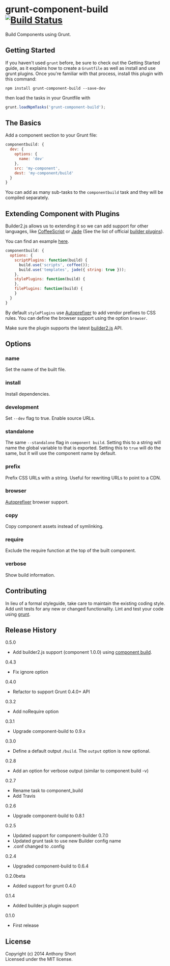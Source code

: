 # grunt-component-build [![Build Status](https://travis-ci.org/anthonyshort/grunt-component-build.png)](https://travis-ci.org/anthonyshort/grunt-component-build)

Build Components using Grunt.

## Getting Started

If you haven't used `grunt` before, be sure to check out the Getting Started guide, as it explains how to create a `Gruntfile` as well as install and use grunt plugins. Once you're familiar with that process, install this plugin with this command:

```shell
npm install grunt-component-build --save-dev
```
then load the tasks in your Gruntfile with

```javascript
grunt.loadNpmTasks('grunt-component-build');
```

[grunt]: https://github.com/cowboy/grunt
[getting_started]: https://github.com/gruntjs/grunt/wiki/Getting-started

## The Basics

Add a component section to your Grunt file:

```js
componentbuild: {
  dev: {
    options: {
      name: 'dev'
    },
    src: 'my-component',
    dest: 'my-component/build'
  }
}
```

You can add as many sub-tasks to the `componentbuild` task and they will be compiled separately.

## Extending Component with Plugins

Builder2.js allows us to extending it so we can add support for other languages, like [CoffeeScript](https://github.com/component/builder-coffee) or [Jade](https://github.com/component/builder-jade) (See the list of official [builder plugins](https://github.com/component/guide/blob/master/component/repositories.md#builder-plugins)). 

You can find an example [here](test/fixtures/plugins).

```js
componentbuild: {
  options: {
    scriptPlugins: function(build) {
      build.use('scripts', coffee());
      build.use('templates', jade({ string: true }));
    },
    stylePlugins: function(build) {
    },
    filePlugins: function(build) {
    }
  }
}
```

By default `stylePlugins` use [Autoprefixer](https://github.com/ai/autoprefixer) to add vendor prefixes to CSS rules. You can define the browser support using the option `browser`.

Make sure the plugin supports the latest [builder2.js](https://github.com/component/builder2.js) API.

## Options

### name

Set the name of the built file.

### install

Install dependencies.

### development

Set `--dev` flag to true. Enable source URLs.

### standalone

The same `--standalone` flag in `component build`. Setting this to a string will name the global variable to that
is exported. Setting this to `true` will do the same, but it will use the component name by default.

### prefix

Prefix CSS URLs with a string. Useful for rewriting URLs to point to a CDN.

### browser

[Autoprefixer](https://github.com/ai/autoprefixer#browsers) browser support.

### copy

Copy component assets instead of symlinking.

### require

Exclude the require function at the top of the built component.

### verbose

Show build information.

## Contributing
In lieu of a formal styleguide, take care to maintain the existing coding style. Add unit tests for any new or changed functionality. Lint and test your code using [grunt][grunt].

## Release History
0.5.0
- Add builder2.js support (component 1.0.0) using [component build](https://github.com/component/build.js).

0.4.3
- Fix ignore option

0.4.0
- Refactor to support Grunt 0.4.0+ API

0.3.2  
- Add noRequire option

0.3.1  
- Upgrade component-build to 0.9.x  

0.3.0  
- Define a default output `/build`. The `output` option is now optional.

0.2.8  
- Add an option for verbose output (similar to component build -v)

0.2.7  
- Rename task to component_build  
- Add Travis

0.2.6  
- Upgrade component-build to 0.8.1  

0.2.5  
- Updated support for component-builder 0.7.0  
- Updated grunt task to use new Builder config name  
- .conf changed to .config

0.2.4  
- Upgraded component-build to 0.6.4

0.2.0beta  
- Added support for grunt 0.4.0  

0.1.4  
- Added builder.js plugin support  

0.1.0  
- First release  

## License
Copyright (c) 2014 Anthony Short  
Licensed under the MIT license.
